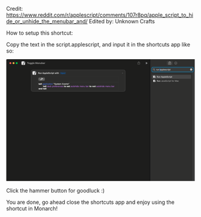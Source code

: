 Credit: https://www.reddit.com/r/applescript/comments/107r8pq/apple_script_to_hide_or_unhide_the_menubar_and/
Edited by: Unknown Crafts

How to setup this shortcut:


Copy the text in the script.applescript, and input it in the shortcuts app like so:

<picture>
<img alt="Shows the way the script looks in apple shortcuts app." src="images/image.png">
</picture>

Click the hammer button for goodluck :)

You are done, go ahead close the shortcuts app and enjoy using the shortcut in Monarch!